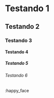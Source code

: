 # Testando 1
## Testando 2
### Testando 3
#### Testando 4
##### Testando 5
###### Testando 6

:happy_face
